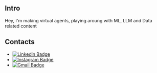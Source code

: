 ## Intro

Hey, I'm making virtual agents, playing aroung with ML, LLM and Data related content 


## Contacts
 - [![Linkedin Badge](https://img.shields.io/badge/-alrtas-blue?style=flat-square&logo=Linkedin&logoColor=white&link=https://www.linkedin.com/in/alrtas/)](https://www.linkedin.com/in/alrtas/)
 - [![Instagram Badge](https://img.shields.io/badge/-alrtas-e4405f?style=flat-square&logo=Instagram&logoColor=white&link=https://www.instagram.com/alrtas/)](https://www.instagram.com/alrtas/)
 - [![Gmail Badge](https://img.shields.io/badge/-alrrtas@gmail.com-d14836?style=flat-square&logo=Gmail&logoColor=white&link=Gmail)](mailto:alrrtas@gmail.com)
